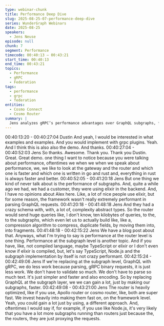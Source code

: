 ```yaml
---
type: webinar-chunk
title: Performance Deep Dive
slug: 2025-08-25-07-performance-deep-dive
series: WunderGraph Webinars
date: 2025-08-25
speakers:
  - Jens Neuse
episode: null
chunk: 7
segment: Performance
timecode: 00:40:13 – 00:43:21
start_time: 00:40:13
end_time: 00:43:21
topics:
  - Performance
  - gRPC
  - Federation
tags:
  - performance
  - grpc
  - federation
entities:
  - Cosmo Connect
  - Cosmo Router
summary: |
  Jens analyzes gRPC’s performance advantages over GraphQL subgraphs, focusing on reduced parsing overhead and cost savings.
---
```



00:40:13:20 - 00:40:27:04
Dustin
And yeah, I would be interested in what examples and examples. And you would implement
with grpc plugins. Yeah. And I think this is also also the demo. And thanks.
00:40:27:04 - 00:40:52:03
Jens
So thanks. Awesome. Thank you. Thank you Dustin. Great. Great demo. one thing I want to
notice because you were talking about performance, oftentimes we when we when we speak
about performance, we, we like to look at the gateway and the router and which one is faster
and which one is written in go and rust and, everything in rust is always faster and better.
00:40:52:05 - 00:41:20:18
Jens
But one thing we kind of never talk about is the performance of subgraphs. And, quite a while
ago we had, we had a customer, they were using elixir in the backend. And, I have no opinions
about Alex here. Like, a lot of nice people use elixir, but for some reason, the framework wasn't
really extremely performant in parsing GraphQL requests.
00:41:20:18 - 00:41:48:18
Jens
And they had a crazy schema with, with, a lot of, complexity abstract types. So the router would
send huge queries like, I don't know, ten kilobytes of queries, to the, to the subgraphs, which
even let us to actually build like, like a, compression algorithm to compress, duplicate fields, by
moving them into, into fragments.
00:41:48:18 - 00:42:15:22
Jens
We have a blog post about that. Anyways, what I'm trying to say is performance at the router
level is one thing. Performance at the subgraph level is another topic. And if you have, like, not
compiled language, maybe TypeScript or elixir or I don't even know if elixir is compiled, but, let's
say TypeScript, Node.js and the subgraph implementation by itself is not crazy performant.
00:42:15:24 - 00:42:49:06
Jens
If we're replacing at the subgraph level, GraphQL with gRPC, we do less work because parsing,
gRPC binary requests, it is just less work. We don't have to validate so much. We don't have to
parse so much text. It's just simpler and faster and also encoding. So by replacing GraphQL at
the subgraph layer, we we can gain a lot, just by making our subgraphs, faster.
00:42:49:08 - 00:43:21:00
Jens
The router is heavily optimized, like if you use, Apollo router or cosmo router, like, both are
super fast. We invest heavily into making them fast on, on the framework level. Yeah, you could
gain a lot just by using, a different approach. And, oftentimes I would say if, for example, if you
use like Node.js, it's very likely that you have a lot more subgraphs running than routers just
because the, the routers, they are just proxying the requests.
